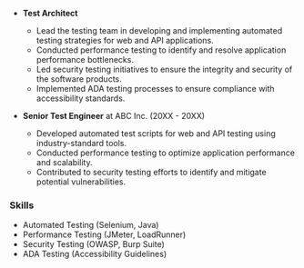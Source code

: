 - **Test Architect** 
  - Lead the testing team in developing and implementing automated testing strategies for web and API applications.
  - Conducted performance testing to identify and resolve application performance bottlenecks.
  - Led security testing initiatives to ensure the integrity and security of the software products.
  - Implemented ADA testing processes to ensure compliance with accessibility standards.

- **Senior Test Engineer** at ABC Inc. (20XX - 20XX)
  - Developed automated test scripts for web and API testing using industry-standard tools.
  - Conducted performance testing to optimize application performance and scalability.
  - Contributed to security testing efforts to identify and mitigate potential vulnerabilities.

### Skills
- Automated Testing (Selenium, Java)
- Performance Testing (JMeter, LoadRunner)
- Security Testing (OWASP, Burp Suite)
- ADA Testing (Accessibility Guidelines)
